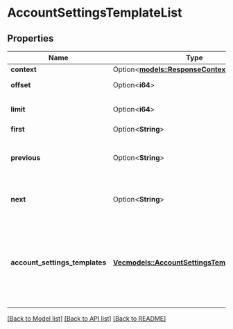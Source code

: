 # AccountSettingsTemplateList

## Properties

Name | Type | Description | Notes
------------ | ------------- | ------------- | -------------
**context** | Option<[**models::ResponseContext**](ResponseContext.md)> |  | [optional]
**offset** | Option<**i64**> | The offset of the current page. | [optional]
**limit** | Option<**i64**> | Optional size of a single page. | [optional][default to 20]
**first** | Option<**String**> | Link to the first page. | [optional]
**previous** | Option<**String**> | Link to the previous available page. If 'previous' property is not part of the response no previous page is available. | [optional]
**next** | Option<**String**> | Link to the next available page. If 'next' property is not part of the response no next page is available. | [optional]
**account_settings_templates** | [**Vec<models::AccountSettingsTemplateResponse>**](AccountSettingsTemplateResponse.md) | List of account settings templates based on the query paramters and the page size. The account_settings_templates array is always part of the response but might be empty depending on the query parameter values provided. | 

[[Back to Model list]](../README.md#documentation-for-models) [[Back to API list]](../README.md#documentation-for-api-endpoints) [[Back to README]](../README.md)



